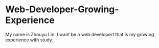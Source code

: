 # Web-Developer-Growing-Experience
My name is Zhouyu Lin ,I want be a web developert that is my growing experience with study.
